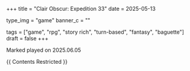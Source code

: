 +++
title = "Clair Obscur: Expedition 33"
date = 2025-05-13

type_img = "game"
banner_c = ""

tags = ["game", "rpg", "story rich", "turn-based", "fantasy", "baguette"]
draft = false
+++

Marked played on 2025.06.05

{{ Contents Restricted }}
